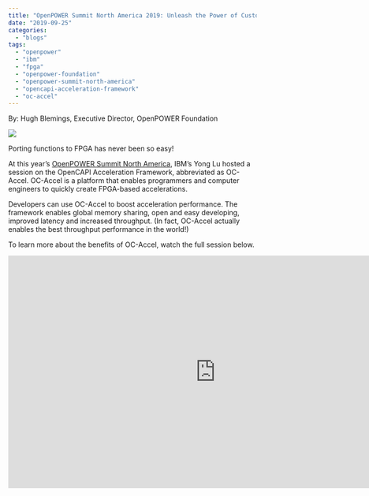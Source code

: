 ```yaml
---
title: "OpenPOWER Summit North America 2019: Unleash the Power of Customized Accelerators"
date: "2019-09-25"
categories: 
  - "blogs"
tags: 
  - "openpower"
  - "ibm"
  - "fpga"
  - "openpower-foundation"
  - "openpower-summit-north-america"
  - "opencapi-acceleration-framework"
  - "oc-accel"
---
```


By: Hugh Blemings, Executive Director, OpenPOWER Foundation

![](images/OpenCAPI.png)

Porting functions to FPGA has never been so easy!

At this year’s [OpenPOWER Summit North America](https://events.linuxfoundation.org/events/openpower-summit-north-america-2019/), IBM’s Yong Lu hosted a session on the OpenCAPI Acceleration Framework, abbreviated as OC-Accel. OC-Accel is a platform that enables programmers and computer engineers to quickly create FPGA-based accelerations. 

Developers can use OC-Accel to boost acceleration performance. The framework enables global memory sharing, open and easy developing, improved latency and increased throughput. (In fact, OC-Accel actually enables the best throughput performance in the world!) 

To learn more about the benefits of OC-Accel, watch the full session below.

<iframe src="https://www.youtube.com/embed/AkzNsinaEs0" width="840" height="472" frameborder="0" allowfullscreen="allowfullscreen"></iframe>
